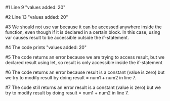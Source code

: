 #1 Line 9 "values added: 20"

#2 Line 13 "values added: 20"

#3 We should not use var because it can be accessed anywhere inside the function, even 
though if it is declared in a certain block. In this case, using var causes result to
be accessible outside the if-statement.

#4 The code prints "values added: 20"

#5 The code returns an error because we are trying to access result, but we declared
result using let, so result is only accessible inside the if-statement

#6 The code returns an error because result is a constant (value is zero) but we try 
to modify result by doing result = num1 + num2 in line 7.

#7 The code still returns an error result is a constant (value is zero) but we try 
to modify result by doing result = num1 + num2 in line 7.